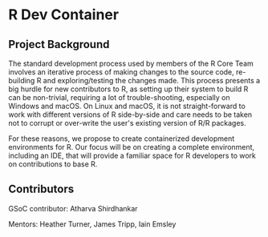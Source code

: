 # R Dev Container

## Project Background

The standard development process used by members of the R Core Team involves an
iterative process of making changes to the source code, re-building R and
exploring/testing the changes made. This process presents a big hurdle for new
contributors to R, as setting up their system to build R can be non-trivial,
requiring a lot of trouble-shooting, especially on Windows and macOS. On Linux
and macOS, it is not straight-forward to work with different versions of R
side-by-side and care needs to be taken not to corrupt or over-write the user's
existing version of R/R packages.

For these reasons, we propose to create containerized development environments
for R. Our focus will be on creating a complete environment, including an IDE,
that will provide a familiar space for R developers to work on contributions to
base R.

## Contributors

GSoC contributor: Atharva Shirdhankar

Mentors: Heather Turner, James Tripp, Iain Emsley
